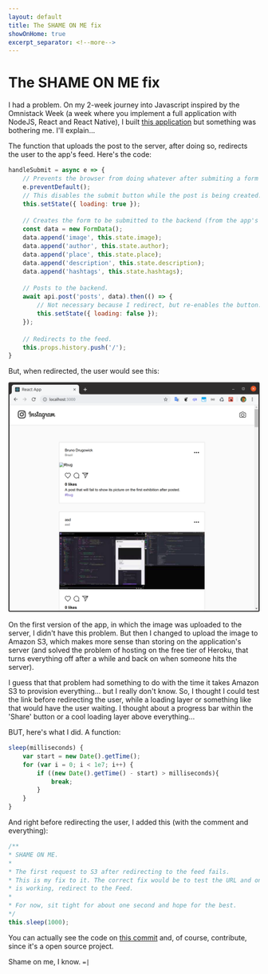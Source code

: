 ```yaml
---
layout: default
title: The SHAME ON ME fix
showOnHome: true
excerpt_separator: <!--more-->
---
```


# The SHAME ON ME fix

I had a problem. On my 2-week journey into Javascript inspired by the Omnistack Week (a week where you implement a full application with NodeJS, React and React Native), I built [this application](https://omnistack-quick-start-frontend.herokuapp.com/) but something was bothering me. I'll explain...

The function that uploads the post to the server, after doing so, redirects the user to the app's feed. Here's the code:

<!--more-->

```javascript
handleSubmit = async e => {
    // Prevents the browser from doing whatever after submiting a form
    e.preventDefault();
    // This disables the submit button while the post is being created.
    this.setState({ loading: true });

    // Creates the form to be submitted to the backend (from the app's state).
    const data = new FormData();
    data.append('image', this.state.image);
    data.append('author', this.state.author);
    data.append('place', this.state.place);
    data.append('description', this.state.description);
    data.append('hashtags', this.state.hashtags);
    
    // Posts to the backend.
    await api.post('posts', data).then(() => {
        // Not necessary because I redirect, but re-enables the button.
        this.setState({ loading: false });
    });

    // Redirects to the feed.
    this.props.history.push('/');
}
```

But, when redirected, the user would see this:

![the bug](/assets/img/post_2019-06-22/bug.png)

On the first version of the app, in which the image was uploaded to the server, I didn't have this problem. But then I changed to upload the image to Amazon S3, which makes more sense than storing on the application's server (and solved the problem of hosting on the free tier of Heroku, that turns everything off after a while and back on when someone hits the server). 

I guess that that problem had something to do with the time it takes Amazon S3 to provision everything... but I really don't know. So, I thought I could test the link before redirecting the user, while a loading layer or something like that would have the user waiting. I thought about a progress bar within the 'Share' button or a cool loading layer above everything...

BUT, here's what I did. A function:

```javascript
sleep(milliseconds) {
    var start = new Date().getTime();
    for (var i = 0; i < 1e7; i++) {
        if ((new Date().getTime() - start) > milliseconds){
            break;
        }
    }
}
```

And right before redirecting the user, I added this (with the comment and everything):

```javascript
/**
* SHAME ON ME.
* 
* The first request to S3 after redirecting to the feed fails.
* This is my fix to it. The correct fix would be to test the URL and once it
* is working, redirect to the Feed.
* 
* For now, sit tight for about one second and hope for the best.
*/
this.sleep(1000);
```

You can actually see the code on [this commit](https://github.com/brunodrugowick/omnistack-quick-start-frontend/commit/c1e92b1834afb63299adb33265f9ef6164eb9b98) and, of course, contribute, since it's a open source project.

Shame on me, I know. `=|`
